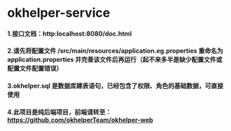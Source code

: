# okhelper-service
#### 1.接口文档：http:localhost:8080/doc.html
#### 2.请先将配置文件 /src/main/resources/application.eg.properties 重命名为 application.properties 并完善该文件后再运行（起不来多半是缺少配置文件或配置文件配置错误）
#### 3.okhelper.sql 是数据库建表语句，已经包含了权限、角色的基础数据，可直接使用
#### 4.此项目是纯后端项目，前端请转至：https://github.com/okhelperTeam/okhelper-web
